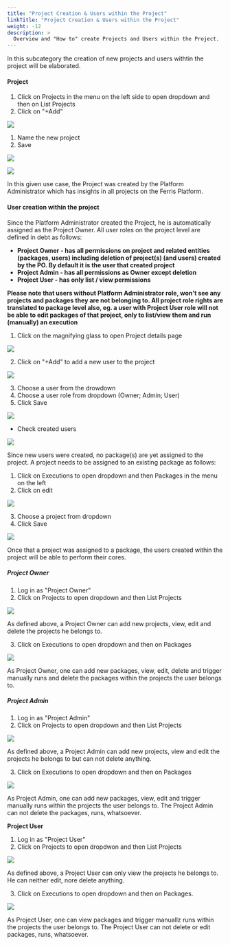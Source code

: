 ```yaml
---
title: "Project Creation & Users within the Project"
linkTitle: "Project Creation & Users within the Project"
weight: -12
description: >
  Overview and "How to" create Projects and Users within the Project.
---
```


In this subcategory the creation of new projects and users withtin the project will be elaborated.

#### Project

1. Click on Projects in the menu on the left side to open dropdown and then on List Projects
2. Click on "+Add"

![](/images/list_projects_add.png)

1. Name the new project
2. Save

![](/images/create_project.png)

![](/images/list_projects_created.png)

In this given use case, the Project was created by the Platform Administrator which has insights in all projects on the Ferris Platform. 

#### User creation within the project

Since the Platform Administrator created the Project, he is automatically assigned as the Project Owner. All user roles on the project level are defined in debt as follows:

- **Project Owner -  has all permissions on project and related entities (packages, users) including deletion of project(s) (and users) created by the PO. By default it is the user that created project**
- **Project Admin - has all permissions as Owner except deletion**
- **Project User - has only list / view permissions**

**Please note that users without Platform Administrator role, won't see any projects and packages they are not belonging to. All project role rights are translated to package level also, eg. a user with Project User role will not be able to edit packages of that project, only to list/view them and run (manually) an execution**

1. Click on the magnifying glass to open Project details page

![](/images/list_projects_details.png)

2. Click on "+Add" to add a new user to the project

![](/images/click_add_new_user.png)

3. Choose a user from the drowdown 
4. Choose a user role from dropdown (Owner; Admin; User)
5. Click Save

![](/images/add_new_project_user.png)

- Check created users

![](/images/check_all_users.png)

Since new users were created, no package(s) are yet assigned to the project. A project needs to be assigned to an existing package as follows:

1. Click on Executions to open dropdown and then Packages in the menu on the left
2. Click on edit

![](/images/edit_package_to_add_project.png)

3. Choose a project from dropdown
4. Click Save

![](/images/added_project_to_package.png)

Once that a project was assigned to a package, the users created within the project will be able to perform their cores.

##### Project Owner

1. Log in as "Project Owner"
2. Click on Projects to open dropdown and then List Projects

![](/images/list_projects_as_projectowner.png)

As defined above, a Project Owner can add new projects, view, edit and delete the projects he belongs to.

3. Click on Executions to open dropdown and then on Packages

![](/images/view_packages_as_project_owner.png)

As Project Owner, one can add new packages, view, edit, delete and trigger manually runs and delete the packages within the projects the user belongs to.

##### Project Admin

1. Log in as "Project Admin"
2. Click on Projects to open dropdown and then List Projects

![](/images/list_projects_as_projectadmin.png)

As defined above, a Project Admin can add new projects, view and edit the projects he belongs to but can not delete anything.

3. Click on Executions to open dropdown and then on Packages

![](/images/view_packages_as_projectadmin.png)

As Project Admin, one can add new packages, view, edit and trigger manually runs within the projects the user belongs to. The Project Admin can not delete the packages, runs, whatsoever.

**Project User**

1. Log in as "Project User"
2. Click on Projects to open dropdwon and then List Projects

![](/images/list_projects_as_projectuser.png)

As defined above, a Project User can only view the projects he belongs to. He can neither edit, nore delete anything. 

3. Click on Executions to open dropdown and then on Packages.

![](/images/view_packages_as_projectuser.png)

As Project User, one can view packages and trigger manuallz runs within the projects the user belongs to. The Project User can not delete or edit packages, runs, whatsoever.

